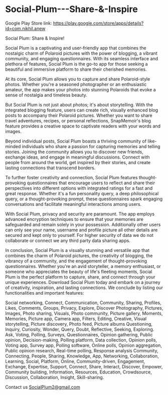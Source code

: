 # Social-Plum---Share-&-Inspire

Google Play Store link: https://play.google.com/store/apps/details?id=com.nikhil.anew

Social Plum: Share & Inspire!

Social Plum is a captivating and user-friendly app that combines the nostalgic charm of Polaroid pictures with the power of blogging, a vibrant community, and engaging questionnaires. With its seamless interface and plethora of features, Social Plum is the go-to app for those seeking a beautiful and immersive platform to share their cherished memories.

At its core, Social Plum allows you to capture and share Polaroid-style photos. Whether you're a seasoned photographer or an enthusiastic amateur, the app makes your photos into stunning Polaroids that evoke a sense of nostalgia and timeless beauty.

But Social Plum is not just about photos; it's about storytelling. With the integrated blogging feature, users can create rich, visually enhanced blog posts to accompany their Polaroid pictures. Whether you want to share travel adventures, recipes, or personal reflections, SnapMemoir's blog feature provides a creative space to captivate readers with your words and images.

Beyond individual posts, Social Plum boasts a thriving community of like-minded individuals who share a passion for capturing memories and telling stories. Joining the community allows you to discover new friends, exchange ideas, and engage in meaningful discussions. Connect with people from around the world, get inspired by their stories, and create lasting connections that transcend borders.

To further foster creativity and connection, Social Plum features thought-provoking questionnaires that encourage users to reflect and share their perspectives into different options with integrated ratings for a fast and great response. Whether it's a fun personality query, a deep philosophical query, or a thought-provoking prompt, these questionnaires spark engaging conversations and facilitate meaningful interactions among users.

With Social Plum, privacy and security are paramount. The app employs advanced encryption techniques to ensure that your memories are safeguarded and remain solely in your possession. Additionally other users can only see your name, username and profile picture all other details are secured and kept only to yourself. For higher security of data we do not collaborate or connect we any third party data sharing apps.

In conclusion, Social Plum is a visually stunning and versatile app that combines the charm of Polaroid pictures, the creativity of blogging, the vibrancy of a community, and the engagement of thought-provoking questionnaires. Whether you're an avid storyteller, a memory enthusiast, or someone who appreciates the beauty of life's fleeting moments, Social Plum is the perfect platform to capture, share, and connect through your unique experiences. Download Social Plum today and embark on a journey of creativity, inspiration, and lasting connections. We conclude by listing our functionalities and important features:

Social networking, Connect, Communication, Community, Sharing, Profiles, Likes, Comments, Groups, Privacy, Explore, Discover
Photography, Pictures, Images, Photo sharing, Visuals, Photo community, Picture gallery, Moments, Memories, Picture app, Camera app, Filters, Editing, Creative, Visual storytelling, Picture discovery, Photo feed, Picture albums
Questioning, Inquiry, Curiosity, Wonder, Query, Doubt, Reflective, Seeking, Exploring.
Ask, Voting, Polling, Surveys, Questionnaires, Opinion gathering, Public opinion, Decision-making, Polling platform, Data collection, Opinion polls, Voting app, Survey app, Polling software, Online polls, Opinion aggregation, Public opinion research, Real-time polling, Response analysis
Community, Connecting, People, Sharing, Knowledge, App, Networking, Collaboration, Learning, Social, Platform, Online, Community-driven, Engagement, Exchange, Expertise, Support, Connect, Share, Interact, Discover, Empower, Community building, Information, Resources, Education, Crowdsource, Discussion, Collaboration, Insight, Skill-sharing.

Contact us SocialPlum2@gmail.com
